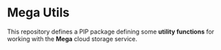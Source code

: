 # Mega Utils

This repository defines a PIP package defining some **utility functions** for
working with the **Mega** cloud storage service.
